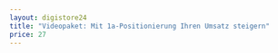 ```yaml
---
layout: digistore24
title: "Videopaket: Mit 1a-Positionierung Ihren Umsatz steigern"
price: 27
---
```

